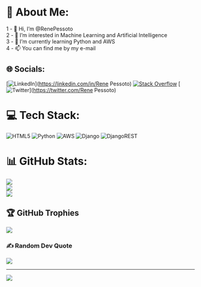 # 💫 About Me:
1 - 👋 Hi, I’m @RenePessoto<br>2 - 👀 I’m interested in Machine Learning and Artificial Intelligence<br>3 - 🌱 I’m currently learning Python and AWS<br>4 - 📫 You can find me by my e-mail<br> 


## 🌐 Socials:
[![LinkedIn](https://img.shields.io/badge/LinkedIn-%230077B5.svg?logo=linkedin&logoColor=white)](https://linkedin.com/in/Rene Pessoto) [![Stack Overflow](https://img.shields.io/badge/-Stackoverflow-FE7A16?logo=stack-overflow&logoColor=white)](https://stackoverflow.com/users/314338) [![Twitter](https://img.shields.io/badge/Twitter-%231DA1F2.svg?logo=Twitter&logoColor=white)](https://twitter.com/Rene Pessoto) 

# 💻 Tech Stack:
![HTML5](https://img.shields.io/badge/html5-%23E34F26.svg?style=plastic&logo=html5&logoColor=white) ![Python](https://img.shields.io/badge/python-3670A0?style=plastic&logo=python&logoColor=ffdd54) ![AWS](https://img.shields.io/badge/AWS-%23FF9900.svg?style=plastic&logo=amazon-aws&logoColor=white) ![Django](https://img.shields.io/badge/django-%23092E20.svg?style=plastic&logo=django&logoColor=white) ![DjangoREST](https://img.shields.io/badge/DJANGO-REST-ff1709?style=plastic&logo=django&logoColor=white&color=ff1709&labelColor=gray)
# 📊 GitHub Stats:
![](https://github-readme-stats.vercel.app/api?username=RenePessoto&theme=highcontrast&hide_border=true&include_all_commits=true&count_private=true)<br/>
![](https://github-readme-streak-stats.herokuapp.com/?user=RenePessoto&theme=highcontrast&hide_border=true)<br/>
![](https://github-readme-stats.vercel.app/api/top-langs/?username=RenePessoto&theme=highcontrast&hide_border=true&include_all_commits=true&count_private=true&layout=compact)

## 🏆 GitHub Trophies
![](https://github-profile-trophy.vercel.app/?username=RenePessoto&theme=radical&no-frame=false&no-bg=false&margin-w=4)

### ✍️ Random Dev Quote
![](https://quotes-github-readme.vercel.app/api?type=horizontal&theme=radical)

---
[![](https://visitcount.itsvg.in/api?id=RenePessoto&label=Profile%20Views&icon=0&pretty=true)](https://visitcount.itsvg.in)

<!-- Proudly created with GPRM ( https://gprm.itsvg.in ) -->
